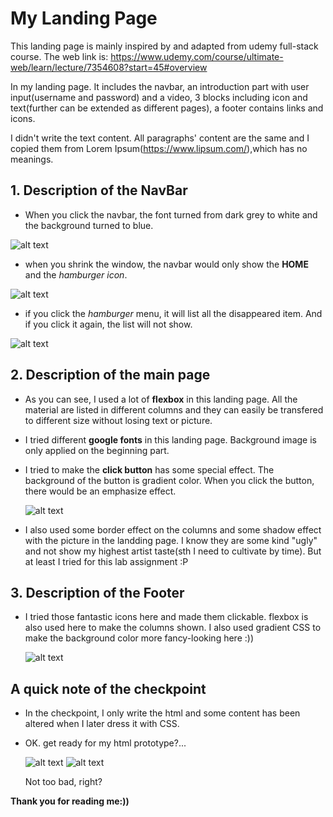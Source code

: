 # My Landing Page

This landing page is mainly inspired by and adapted from udemy full-stack course. The web link is: https://www.udemy.com/course/ultimate-web/learn/lecture/7354608?start=45#overview

In my landing page. It includes the navbar, an introduction part with user input(username and password) and a video, 3 blocks including icon and text(further can be extended as different pages), a footer contains links and icons.


I didn't write the text content. All paragraphs' content are the same and I copied them from Lorem Ipsum(https://www.lipsum.com/),which has no meanings.

## 1. Description of the NavBar
- When you click the navbar, the font turned from dark grey to white and the background turned to blue.


![alt text](navbar.png)

- when you shrink the window, the navbar would only show the **HOME** and the *hamburger icon*. 
  
![alt text](nav2.png)

- if you click the *hamburger* menu, it will list all the disappeared item. And if you click it again, the list will not show.
  
![alt text](nav3.png)

## 2. Description of the main page

- As you can see, I used a lot of **flexbox** in this landing page. All the material are listed in different columns and they can easily be transfered to different size without losing text or picture. 
- I tried different **google fonts** in this landing page.  Background image is only applied on the beginning part. 
- I tried to make the **click button** has some special effect. The background of the button is gradient color. When you click the button, there would be an emphasize effect.
  
  ![alt text](button.png)

- I also used some border effect on the columns and some shadow effect with the picture in the landding page. I know they are some kind "ugly" and not show my highest artist taste(sth I need to cultivate by time). But at least I tried for this lab assignment :P
  
## 3. Description of the Footer
- I tried those fantastic icons here and made them clickable. flexbox is also used here to make the columns shown. I also used gradient CSS to make the background color more fancy-looking here :))

  ![alt text](footer.png)

## A quick note of the checkpoint
- In the checkpoint, I only write the html and some content has been altered when I later dress it with CSS.
- OK. get ready for my html prototype?...
  
  ![alt text](checkpoint2.png)
  ![alt text](checkpoint1.png)

  Not too bad, right?


**Thank you for reading me:))**

